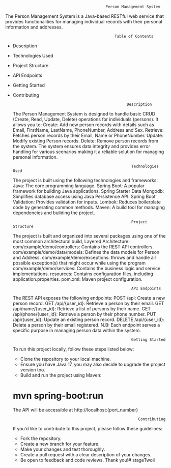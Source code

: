                                                 Person Management System
The Person Management System is a Java-based RESTful web service that provides functionalities
for managing individual records with their personal information and addresses.

                                                    Table of Contents
* Description
* Technologies Used
* Project Structure
* API Endpoints
* Getting Started
* Contributing

                                                        Description
  The Person Management System is designed to handle basic CRUD (Create, Read, Update, Delete) operations for individuals (persons).
  It allows you to:
  Create: Add new person records with details such as Email, FirstName, LastName, PhoneNumber, Address and Sex.
  Retrieve: Fetches person records by their Email, Name or PhoneNumber.
  Update: Modify existing Person records.
  Delete: Remove person records from the system.
  The system ensures data integrity and provides error handling for various scenarios making it a reliable solution for managing personal information.

                                                          Technologies Used
  The project is built using the following technologies and frameworks:
  Java: The core programming language.
  Spring Boot: A popular framework for building Java applications.
  Spring Starter Data Mongodb: Simplifies database access using Java Persistence API.
  Spring Boot Validation: Provides validation for inputs.
  Lombok: Reduces boilerplate code by generating common methods.
  Maven: A build tool for managing dependencies and building the project.

                                                          Project Structure
  The project is built and organized into several packages using one of the most common architectural build, Layered Architecture:
  com/example/demo/controllers: Contains the REST API controllers.
  com/example/demo/data/models: Defines the data models for Person and Address.
  com/example/demo/exceptions: throws and handle all possible exception(s) that might occur while using the program
  com/example/demo/services: Contains the business logic and service implementations.
  resources: Contains configuration files, including application.properties.
  pom.xml: Maven project configuration.

                                                          API Endpoints
  The REST API exposes the following endpoints:
  POST /api: Create a new person record.
  GET /api/{user_id}: Retrieve a person by their email.
  GET /api/name/{user_id}: Retrieve a list of persons by their name.
  GET /api/phone/{user_id}: Retrieve a person by their phone number.
  PUT /api/{user_id}: Update an existing person record.
  DELETE /api/{user_id}: Delete a person by their email registered.
  N.B:  Each endpoint serves a specific purpose in managing person data within the system.

                                                          Getting Started
  To run this project locally, follow these steps listed below:

   * Clone the repository to your local machine.
   * Ensure you have Java 17, you may also decide to upgrade the project version too.
   * Build and run the project using Maven:
  # mvn spring-boot:run
  The API will be accessible at http://localhost:{port_number}

                                                             Contributing
  If you'd like to contribute to this project, please follow these guidelines:
   * Fork the repository.
   * Create a new branch for your feature.
   * Make your changes and test thoroughly.
   * Create a pull request with a clear description of your changes.
   * Be open to feedback and code reviews.
     Thank you!#   s t a g e T w o i i  
 